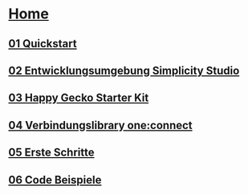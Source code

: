 
<!-- docs/_sidebar.md -->

# [Home](/)

## [01 Quickstart](01_onechameleon_quickstart.md)

## [02 Entwicklungsumgebung Simplicity Studio](02_settingup_simplicitystduio.md)

## [03 Happy Gecko Starter Kit](03_emf32_happygecko_quickstart.md)

## [04 Verbindungslibrary one:connect](04_oneconnect_verbindungslibrary.md)

## [05 Erste Schritte](05_first_steps.md)

## [06 Code Beispiele](06_code_examples.md)
